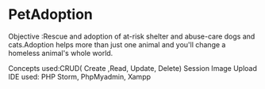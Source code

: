 # PetAdoption
Objective :Rescue and adoption of at-risk shelter and abuse-care dogs and cats.Adoption helps more than just one animal and you'll change a homeless animal's whole world.

Concepts used:CRUD( Create ,Read, Update, Delete)
              Session
              Image Upload
IDE used:  PHP Storm, PhpMyadmin, Xampp
            

